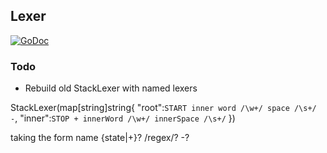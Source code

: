 ## Lexer
[![GoDoc](https://godoc.org/github.com/AdamColton/parlex/lexer?status.svg)](https://godoc.org/github.com/AdamColton/parlex/lexer)

### Todo
* Rebuild old StackLexer with named lexers

StackLexer(map[string]string{
  "root":`
    START inner
    word /\w+/
    space /\s+/ -
  `,
  "inner":`
    STOP +
    innerWord /\w+/
    innerSpace /\s+/
  `
})

taking the form
name {state|+}? /regex/? -?
